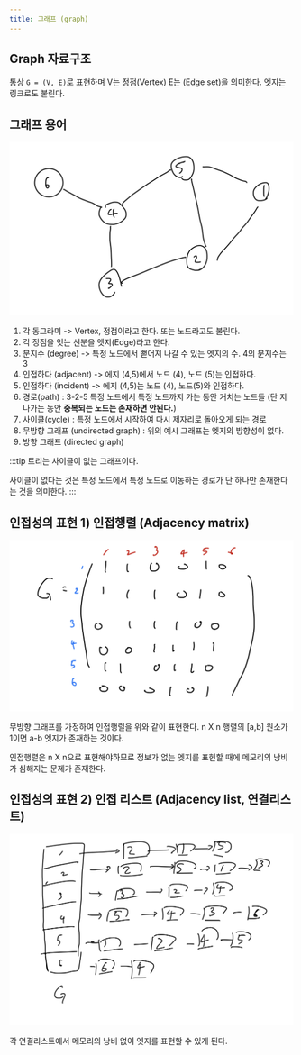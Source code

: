 ```yaml
---
title: 그래프 (graph)
---
```


## Graph 자료구조

통상 `G = (V, E)`로 표현하며 V는 정점(Vertex) E는 (Edge set)을 의미한다. 엣지는 링크로도 불린다.

## 그래프 용어

![graph](../.vuepress/assets/algorithm/graph.jpeg)

1. 각 동그라미 -> Vertex, 정점이라고 한다. 또는 노드라고도 불린다.
2. 각 정점을 잇는 선분을 엣지(Edge)라고 한다.
3. 분지수 (degree) -> 특정 노드에서 뻗어져 나갈 수 있는 엣지의 수. 4의 분지수는 3
4. 인접하다 (adjacent) -> 에지 (4,5)에서 노드 (4), 노드 (5)는 인접하다.
5. 인접하다 (incident) -> 에지 (4,5)는 노드 (4), 노드(5)와 인접하다.
6. 경로(path) : 3-2-5 특정 노드에서 특정 노드까지 가는 동안 거치는 노드들 (단 지나가는 동안 **중복되는 노드는 존재하면 안된다.**)
7. 사이클(cycle) : 특정 노드에서 시작하여 다시 제자리로 돌아오게 되는 경로
8. 무방향 그래프 (undirected graph) : 위의 예시 그래프는 엣지의 방향성이 없다.
9. 방향 그래프 (directed graph)

:::tip
트리는 사이클이 없는 그래프이다.

사이클이 없다는 것은 특정 노드에서 특정 노드로 이동하는 경로가
단 하나만 존재한다는 것을 의미한다.
:::

## 인접성의 표현 1) 인접행렬 (Adjacency matrix)

![graph](../.vuepress/assets/algorithm/adjacency-graph.jpg)

무방향 그래프를 가정하여 인접행렬을 위와 같이 표현한다.
n X n 행렬의 \[a,b\] 원소가 1이면 a-b 엣지가 존재하는 것이다.

인접행렬은 n X n으로 표현해야하므로 정보가 없는 엣지를 표현할 때에 메모리의 낭비가 심해지는 문제가 존재한다.

## 인접성의 표현 2) 인접 리스트 (Adjacency list, 연결리스트)

![adjlist](../.vuepress/assets/algorithm/adj-list.jpeg)

각 연결리스트에서 메모리의 낭비 없이 엣지를 표현할 수 있게 된다.
